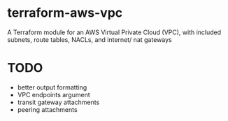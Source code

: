 # terraform-aws-vpc
A Terraform module for an AWS Virtual Private Cloud (VPC), with included subnets, route tables, NACLs, and internet/ nat gateways

# TODO
- better output formatting
- VPC endpoints argument
- transit gateway attachments
- peering attachments
